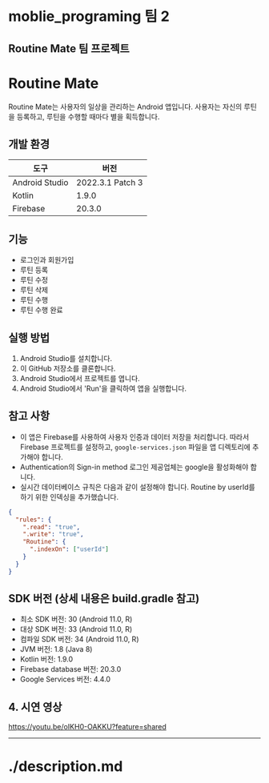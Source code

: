 # moblie_programing 팀 2
## Routine Mate 팀 프로젝트

# Routine Mate

Routine Mate는 사용자의 일상을 관리하는 Android 앱입니다. 사용자는 자신의 루틴을 등록하고, 루틴을 수행할 때마다 별을 획득합니다.

## 개발 환경

| 도구 | 버전 |
|---|---|
| Android Studio | 2022.3.1 Patch 3 |
| Kotlin | 1.9.0 |
| Firebase | 20.3.0 |

## 기능

- 로그인과 회원가입
- 루틴 등록
- 루틴 수정
- 루틴 삭제
- 루틴 수행
- 루틴 수행 완료

## 실행 방법

1. Android Studio를 설치합니다.
2. 이 GitHub 저장소를 클론합니다.
3. Android Studio에서 프로젝트를 엽니다.
4. Android Studio에서 'Run'을 클릭하여 앱을 실행합니다.

## 참고 사항

- 이 앱은 Firebase를 사용하여 사용자 인증과 데이터 저장을 처리합니다. 따라서 Firebase 프로젝트를 설정하고, `google-services.json` 파일을 앱 디렉토리에 추가해야 합니다.
- Authentication의 Sign-in method 로그인 제공업체는 google을 활성화해야 합니다.
- 실시간 데이터베이스 규칙은 다음과 같이 설정해야 합니다. Routine by userId를 하기 위한 인덱싱을 추가했습니다.

```json
{
  "rules": {
    ".read": "true",
    ".write": "true",
    "Routine": { 
      ".indexOn": ["userId"]
    }
  }
}
```


## SDK 버전 (상세 내용은 build.gradle 참고)

- 최소 SDK 버전: 30 (Android 11.0, R)
- 대상 SDK 버전: 33 (Android 11.0, R)
- 컴파일 SDK 버전: 34 (Android 11.0, R)
- JVM 버전: 1.8 (Java 8)
- Kotlin 버전: 1.9.0
- Firebase database 버전: 20.3.0
- Google Services 버전: 4.4.0


## 4. 시연 영상
https://youtu.be/oIKH0-OAKKU?feature=shared

---------

# ./description.md

